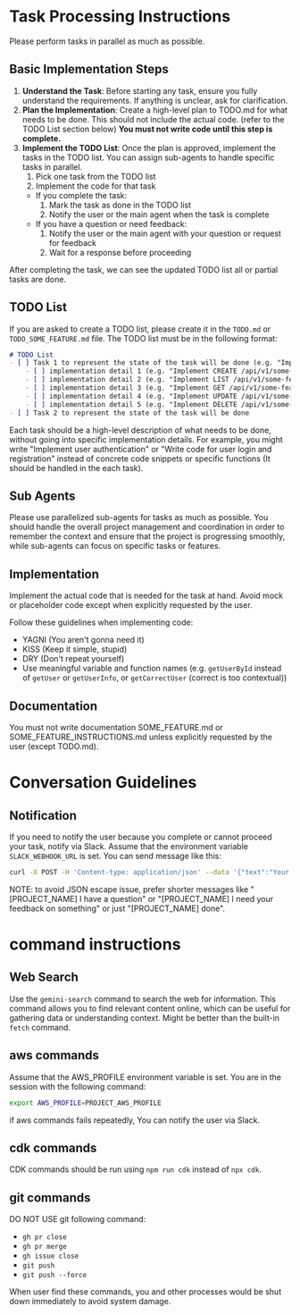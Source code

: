# Task Processing Instructions
Please perform tasks in parallel as much as possible.

## Basic Implementation Steps

1. **Understand the Task**: Before starting any task, ensure you fully understand the requirements. If anything is unclear, ask for clarification.
2. **Plan the Implementation**: Create a high-level plan to TODO.md for what needs to be done. This should not include the actual code. (refer to the TODO List section below)
    **You must not write code until this step is complete.**
3. **Implement the TODO List**: Once the plan is approved, implement the tasks in the TODO list. You can assign sub-agents to handle specific tasks in parallel.
    1. Pick one task from the TODO list
    2. Implement the code for that task
      - If you complete the task:
        1. Mark the task as done in the TODO list
        2. Notify the user or the main agent when the task is complete
      - If you have a question or need feedback:
        1. Notify the user or the main agent with your question or request for feedback
        2. Wait for a response before proceeding

After completing the task, we can see the updated TODO list all or partial tasks are done.

## TODO List
If you are asked to create a TODO list, please create it in the `TODO.md` or `TODO_SOME_FEATURE.md` file.
The TODO list must be in the following format:
```markdown
# TODO List
- [ ] Task 1 to represent the state of the task will be done (e.g. "Implement CRUD for /api/v1/some-feature")
    - [ ] implementation detail 1 (e.g. "Implement CREATE /api/v1/some-feature")
    - [ ] implementation detail 2 (e.g. "Implement LIST /api/v1/some-feature")
    - [ ] implementation detail 3 (e.g. "Implement GET /api/v1/some-feature")
    - [ ] implementation detail 4 (e.g. "Implement UPDATE /api/v1/some-feature")
    - [ ] implementation detail 5 (e.g. "Implement DELETE /api/v1/some-feature")
- [ ] Task 2 to represent the state of the task will be done
```

Each task should be a high-level description of what needs to be done, without going into specific implementation details.
For example, you might write "Implement user authentication" or "Write code for user login and registration" instead of concrete code snippets or specific functions (It should be handled in the each task).

## Sub Agents
Please use parallelized sub-agents for tasks as much as possible. You should handle the overall project management and coordination in order to remember the context and ensure that the project is progressing smoothly, while sub-agents can focus on specific tasks or features.

## Implementation
Implement the actual code that is needed for the task at hand.
Avoid mock or placeholder code except when explicitly requested by the user.

Follow these guidelines when implementing code:
- YAGNI (You aren't gonna need it)
- KISS (Keep it simple, stupid)
- DRY (Don't repeat yourself)
- Use meaningful variable and function names (e.g. `getUserById` instead of `getUser` or `getUserInfo`, or `getCorrectUser` (correct is too contextual))

## Documentation
You must not write documentation SOME_FEATURE.md or SOME_FEATURE_INSTRUCTIONS.md unless explicitly requested by the user (except TODO.md).

# Conversation Guidelines

## Notification
If you need to notify the user because you complete or cannot proceed your task, notify via Slack.
Assume that the environment variable `SLACK_WEBHOOK_URL` is set. You can send message like this:

```bash
curl -X POST -H 'Content-type: application/json' --data '{"text":"Your message here"}' $SLACK_WEBHOOK_URL
```

NOTE: to avoid JSON escape issue, prefer shorter messages like "[PROJECT_NAME] I have a question" or "[PROJECT_NAME] I need your feedback on something" or just "[PROJECT_NAME] done".


# command instructions

## Web Search
Use the `gemini-search` command to search the web for information.
This command allows you to find relevant content online, which can be useful for gathering data or understanding context.
Might be better than the built-in `fetch` command.

## aws commands
Assume that the AWS_PROFILE environment variable is set.
You are in the session with the following command:

```bash
export AWS_PROFILE=PROJECT_AWS_PROFILE
```

if aws commands fails repeatedly, You can notify the user via Slack.

## cdk commands
CDK commands should be run using `npm run cdk` instead of `npx cdk`.

## git commands
DO NOT USE git following command:

- `gh pr close`
- `gh pr merge`
- `gh issue close`
- `git push`
- `git push --force`

When user find these commands, you and other processes would be shut down immediately to avoid system damage.

